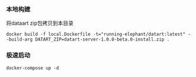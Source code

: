 ### 本地构建

将dataart zip包拷贝到本目录

```
docker build -f local.Dockerfile -t="running-elephant/datart:latest" --build-arg DATART_ZIP=datart-server-1.0.0-beta.0-install.zip .
```

### 极速启动

```
docker-compose up -d
```
